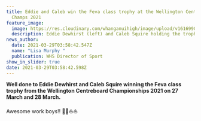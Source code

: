 ```yaml
---
title: Eddie and Caleb win the Feva class trophy at the Wellington Centreboard
  Champs 2021
feature_image:
  image: https://res.cloudinary.com/whanganuihigh/image/upload/v1616990410/News/Eddie_Dewhirst_Caleb_Squire_winning_Feva_trophy_WN_Champs.jpg
  description: Eddie Dewhirst (left) and Caleb Squire holding the trophy.
news_author:
  date: 2021-03-29T03:58:42.547Z
  name: "Lisa Murphy "
  publication: WHS Director of Sport
show_in_slider: true
date: 2021-03-29T03:58:42.598Z
---
```

**Well done to Eddie Dewhirst and Caleb Squire winning the Feva class trophy from the Wellington Centreboard Championships 2021 on 27 March and 28 March.**

Awesome work boys!! 💚💛⛵️⛵️